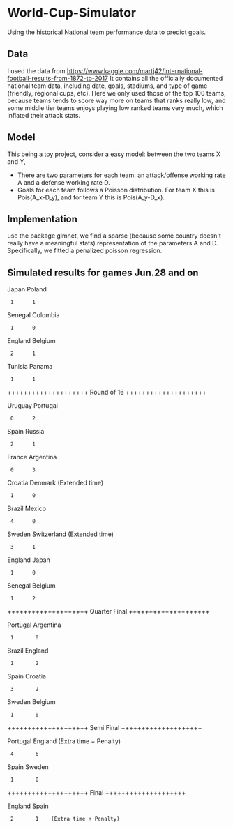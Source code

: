 # World-Cup-Simulator
Using the historical National team performance data to predict goals. 

## Data

I used the data from 
https://www.kaggle.com/martj42/international-football-results-from-1872-to-2017
It contains all the officially documented national team data, including date, goals, stadiums, and type of game (friendly, regional cups, etc). Here we only used those of the top 100 teams, because teams tends to score way more on teams that ranks really low, and some middle tier teams enjoys playing low ranked teams very much, which inflated their attack stats. 

## Model
This being a toy project, consider a easy model: between the two teams X and Y,
- There are two parameters for each team: an attack/offense working rate A and a defense working rate D. 
- Goals for each team follows a Poisson distribution. For team X this is Pois(A_x-D_y), and for team Y this is Pois(A_y-D_x). 

## Implementation
use the package glmnet, we find a sparse (because some country doesn't really have a meaningful stats) representation of the parameters A and D. 
Specifically, we fitted a penalized poisson regression. 

## Simulated results for games Jun.28 and on

Japan   Poland 

     1      1 
     
Senegal Colombia 

     1      0 
     
England Belgium 

     2      1 
     
Tunisia Panama 

     1      1 
     
++++++++++++++++++++ Round of 16 ++++++++++++++++++++

Uruguay Portugal 

     0      2 
     
Spain   Russia 

     2      1 
     
France  Argentina 

     0      3 
     
Croatia Denmark (Extended time)

     1      0 
     
Brazil  Mexico 

     4      0 
     
Sweden  Switzerland (Extended time)

     3      1 
     
England Japan 

     1      0 
     
Senegal Belgium 

     1      2 
     
++++++++++++++++++++ Quarter Final ++++++++++++++++++++

Portugal Argentina 

     1       0 
     
Brazil   England 

     1       2 
     
Spain    Croatia 

     3       2 
     
Sweden   Belgium 

     1       0 
     
++++++++++++++++++++ Semi Final ++++++++++++++++++++

Portugal  England (Extra time + Penalty)

     4       6 
     
Spain     Sweden 

     1       0 
     
++++++++++++++++++++ Final ++++++++++++++++++++

England   Spain 

     2       1    (Extra time + Penalty)

